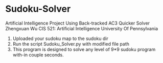 # Sudoku-Solver
Artificial Intelligence Project Using Back-tracked AC3 Quicker Solver Zhengxuan Wu
CIS 521: Artificial Intelligence
University Of Pennsylvania

1. Uploaded your sudoku map to the sudoku dir
2. Run the script Sudoku_Solver.py with modified file path
3. This program is designed to solve any level of 9*9 sudoku program
with-in couple seconds.
